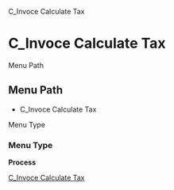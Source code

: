 
C_Invoce Calculate Tax
# C_Invoce Calculate Tax



Menu Path
## Menu Path



- C_Invoce Calculate Tax

Menu Type
### Menu Type

**Process**


[C_Invoce Calculate Tax](functional-guide/process/process-c_invoce-calculate-tax.md)